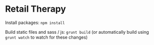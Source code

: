 Retail Therapy
==============

Install packages: `npm install`

Build static files and sass / js: `grunt build` (or automatically build using `grunt watch` to watch for these changes)